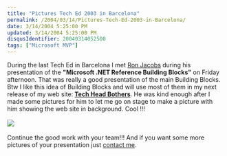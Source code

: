 ```yaml
---
title: "Pictures Tech Ed 2003 in Barcelona"
permalink: /2004/03/14/Pictures-Tech-Ed-2003-in-Barcelona/
date: 3/14/2004 5:25:00 PM
updated: 3/14/2004 5:25:00 PM
disqusIdentifier: 20040314052500
tags: ["Microsoft MVP"]
---
```

During the last Tech Ed in Barcelona I met [Ron Jacobs](http://blogs.msdn.com/RJacobs "His Blog") during his presentation of the <b>"Microsoft .NET Reference Building Blocks"</b> on Friday afternoon. That was really a good presentation of the main Building Blocks. Btw I like this idea of Building Blocks and will use most of them in my next release of my web site: [<b>Tech Head Bothers</b>](http://www.techheadbrothers.com/ "Tech Head Brothers"). He was kind enough after I made some pictures for him to let me go on stage to make a picture with him showing the web site in background. Cool !!!<br><br>![](/images/2004/ronjacobs.jpg)<br><br>Continue the good work with your team!!! And if you want some more pictures of your presentation just [contact me](mailto:lkempe@netcourrier.com).
